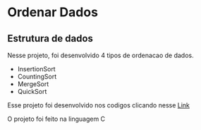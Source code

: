 # Ordenar Dados

## Estrutura de dados 

Nesse projeto, foi desenvolvido 4 tipos de ordenacao de dados.

* InsertionSort
* CountingSort
* MergeSort
* QuickSort
  
Esse projeto foi desenvolvido nos codigos clicando nesse [Link](https://github.com/Filiplin/Conversoror.git)

O projeto foi feito na linguagem C